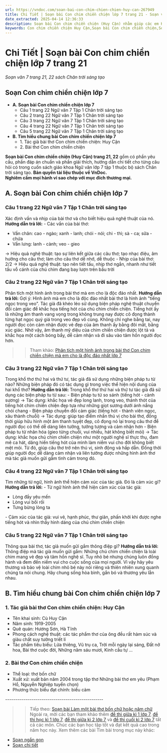 ```yaml
---
url: https://vndoc.com/soan-bai-con-chim-chien-chien-huy-can-267949
title: Chi Tiết | Soạn bài Con chim chiền chiện lớp 7 trang 21 - Soạn văn 7 trang 21, 22 sách Chân trời sáng tạo - VnDoc.com
date_extracted: 2025-04-14 12:36:33
description: Soạn bài Con chim chiền chiện (Huy Cận) nhằm giúp các em HS đạt kết quả tốt trong quá trình làm bài tập và học tập môn Ngữ văn lớp 7 sách Chân trời sáng tạo.
keywords: Con chim chiền chiện Huy Cận,Soạn bài Con chim chiền chiện,Soạn bài Con chim chiền chiện Huy Cận,Soạn Con chim chiền chiện,Soạn văn 7 Con chim chiền chiện,Soạn Ngữ văn 7 Con chim chiền chiện,Soạn bài Con chim chiền chiện lớp 7,Soạn Con chim chiền chiện lớp 7,Soạn văn Con chim chiền chiện,Con chim chiền chiện trang 21,Soạn bài Con chim chiền chiện trang 21,ngữ văn 7 chân trời sáng tạo,soạn văn 7,ngữ văn 7,văn 7,soan van 7,soạn văn lớp 7,ngữ văn lớp 7,ngữ văn 7 tập 1,soạn ngữ văn 7
---
```


# Chi Tiết | Soạn bài Con chim chiền chiện lớp 7 trang 21
 _Soạn văn 7 trang 21, 22 sách Chân trời sáng tạo_
## **Soạn Con chim chiền chiện lớp 7**
  * **A. Soạn bài Con chim chiền chiện lớp 7**
    * Câu 1 trang 22 Ngữ văn 7 Tập 1 Chân trời sáng tạo 
    * Câu 2 trang 22 Ngữ văn 7 Tập 1 Chân trời sáng tạo 
    * Câu 3 trang 22 Ngữ văn 7 Tập 1 Chân trời sáng tạo 
    * Câu 4 trang 22 Ngữ văn 7 Tập 1 Chân trời sáng tạo 
    * Câu 5 trang 22 Ngữ văn 7 Tập 1 Chân trời sáng tạo 
  * **B. Tìm hiểu chung bài Con chim chiền chiện lớp 7**
    * 1\. Tác giả bài thơ Con chim chiền chiện: Huy Cận
    * 2\. Bài thơ Con chim chiền chiện

**Soạn bài Con chim chiền chiện \(Huy Cận\) trang 21, 22** gồm có phần yêu cầu, phần đáp án chuẩn và phần giải thích, hướng dẫn chi tiết cho từng câu hỏi có trong cuốn sách giáo khoa Ngữ văn lớp 7 tập 1 thuộc bộ sách Chân trời sáng tạo.
**Bản quyền tài liệu thuộc về VnDoc.  
Nghiêm cấm mọi hành vi sao chép với mục đích thương mại.**
## **A. Soạn bài Con chim chiền chiện lớp 7**
### **Câu 1 trang 22 Ngữ văn 7 Tập 1 Chân trời sáng tạo**
Xác định vần và nhịp của bài thơ và cho biết hiệu quả nghệ thuật của nó.
**Hướng dẫn trả lời:**
\- Các vần của bài thơ:
  * Vần chân: cao - ngào; xanh - lanh; chói - nói; chi - thì; sà - ca; sữa - chứa
  * Vần lưng: lanh - cành; veo - gieo

→ Hiệu quả nghệ thuật: tạo sự liên kết giữa các câu thơ; tạo nhạc điệu, âm hưởng cho câu thơ; làm cho câu thơ dễ nhớ, dễ thuộc
\- Nhịp của bài thơ: 2/2
→ Hiệu quả nghệ thuật: tạo nên tiết tấu, nhịp thơ ngắn, nhanh như tiết tấu vỗ cánh của chú chim đang bay lượn trên bầu trời
### **Câu 2 trang 22 Ngữ văn 7 Tập 1 Chân trời sáng tạo**
Phân tích một hình ảnh trong bài thơ mà em cho là độc đáo nhất.
**Hướng dẫn trả lời:**
Gợi ý:
Hình ảnh mà em cho là độc đáo nhất bài thơ là hình ảnh "tiếng ngọc trong veo".
Tác giả đã khéo léo sử dụng biện pháp nghệ thuật chuyển đổi cảm giác để khắc họa tiếng hót của chú chim chiền chiện. Tiếng hót ấy là những âm thanh vang vọng trong không trung nay được cô đọng thành từng hạt ngọc quý giá trong veo đẹp vô cùng. Không chỉ nghe bằng tai, nay người đọc còn cảm nhận được vẻ đẹp của âm thanh ấy bằng đôi mắt, bằng xúc giác. Nhờ vậy, âm thanh mỹ diệu của chim chiền chiện được lột tả và khắc họa một cách bóng bẩy, dễ cảm nhận và đi sâu vào tâm hồn người đọc hơn.
>> Tham khảo: [Phân tích một hình ảnh trong bài thơ Con chim chiền chiện mà em cho là độc đáo nhất lớp 7](<https://vndoc.com/phan-tich-mot-hinh-anh-trong-bai-tho-con-chim-chien-chien-ma-em-cho-la-doc-dao-nhat-274978>)
### **Câu 3 trang 22 Ngữ văn 7 Tập 1 Chân trời sáng tạo**
Trong khổ thơ thứ hai và thứ tư, tác giả đã sử dụng những biện pháp tu từ nào? Những biện pháp đó có tác dụng gì trong việc thể hiện nội dung của hai khổ thơ?
**Hướng dẫn trả lời:**
Trong khổ thơ thứ hai và thứ tư tác giả đã sử dụng các biện pháp tu từ sau:
\- Biện pháp tu từ so sánh \(tiếng hót - cành sương\) → Tác dụng: khắc họa vẻ đẹp long lanh, trong veo, thánh thót của tiếng hót chim chiền chiện đẹp tựa như những giọt sương dưới ánh nắng chói chang
\- Biện pháp chuyển đổi cảm giác \(tiếng hót - thành viên ngọc, xâu thành chuỗi\) → Tác dụng: giúp tạo điểm nhấn thú vị cho bài thơ, đồng thời giúp hữu hình một âm thanh tuyệt đẹp, cô đọng nó lại trong câu thơ để người đọc có thể dễ dàng liên tưởng, tưởng tượng và cảm nhận hơn
\- Biện pháp tu từ nhân hóa \(gieo từng chuỗi, vui nhiều, hát không biết mỏi\) → Tác dụng: khắc họa chú chim chiền chiện như một người nghệ sĩ thực thụ, đam mê ca hát, dâng hiến tiếng hót của mình làm niềm vui cho đời không biết mệt mỏi. Từ đó, giúp câu thơ trở nên thú vị, sinh động và hấp dẫn. Đồng thời giúp người đọc dễ dàng cảm nhận và liên tưởng được những hình ảnh thơ mà tác giả muốn gửi gắm tình cảm trong đó.
### **Câu 4 trang 22 Ngữ văn 7 Tập 1 Chân trời sáng tạo**
Tìm những từ ngữ, hình ảnh thể hiện cảm xúc của tác giả. Đó là cảm xúc gì?
**Hướng dẫn trả lời:**
\- Từ ngữ hình ảnh thể hiện cảm xúc của tác giả:
  * Lòng đầy yêu mến
  * Lòng vui bối rối
  * Tưng bừng lòng ta

\- Cảm xúc của tác giả: vui vẻ, hạnh phúc, thư giãn, phấn khởi khi được nghe tiếng hót và nhìn thấy hình dáng của chú chim chiền chiện
### **Câu 5 trang 22 Ngữ văn 7 Tập 1 Chân trời sáng tạo**
Thông qua bài thơ, tác giả muốn gửi gắm thông điệp gì?
**Hướng dẫn trả lời:**
Thông điệp mà tác giả muốn gửi gắm: Những chú chim chiền chiện là loài chim mang vẻ đẹp và tâm hồn nghệ sĩ. Tuy nhỏ bé nhưng chúng luôn đồng hành và đem đến niềm vui cho cuộc sống của mọi người. Vì vậy hãy yêu thương và bảo vệ loài chim nhỏ bé này nói riêng và thiên nhiên xung quanh chúng ta nói chung. Hãy chung sống hòa bình, gắn bó và thương yêu lẫn nhau.
## **B. Tìm hiểu chung bài Con chim chiền chiện lớp 7**
### 1\. Tác giả bài thơ Con chim chiền chiện: Huy Cận
  * Tên khai sinh: Cù Huy Cận
  * Năm sinh: 1919-2005
  * Quê quán: Hương Sơn, Hà Tĩnh
  * Phong cách nghệ thuật: các tác phẩm thơ của ông đều rất hàm súc và giàu chất suy tưởng triết lí
  * Tác phẩm tiêu biểu: Lửa thiêng, Vũ trụ ca, Trời mỗi ngày lại sáng, Đất nở hoa, Bài thơ cuộc đời, Những năm sáu mươi, Kinh cầu tự ...

### 2\. Bài thơ Con chim chiền chiện
  * Thể loại: thơ bốn chữ
  * Xuất xứ: xuất bản năm 2004 trong tập thơ Những bài thơ em yêu \(Phạm Hổ, Nguyễn Nghiệp tuyển chọn\)
  * Phương thức biểu đạt chính: biểu cảm

\-------------------------------------------------
>> Tiếp theo: [Soạn bài Làm một bài thơ bốn chữ hoặc năm chữ](<https://vndoc.com/soan-bai-lam-mot-bai-tho-bon-chu-hoac-nam-chu-trang-22-267953>)
Ngoài ra, mời các bạn tham khảo thêm [đề thi giữa kì 1 lớp 7](<https://vndoc.com/de-thi-giua-ki-1-lop7>), [đề thi học kì 1 lớp 7](<https://vndoc.com/de-thi-hoc-ki-1-lop7>), [đề thi giữa kì 2 lớp 7](<https://vndoc.com/de-thi-giua-ki-2-lop7>) và [đề thi cuối kì 2 lớp 7](<https://vndoc.com/de-thi-hoc-ki-2-lop7>) tất cả các môn. Chúc các bạn học tập tốt và đạt kết quả cao trong năm học này.
Xem thêm các bài Tìm bài trong mục này khác:
  * [Soạn ngắn gọn](</soan-bai-con-chim-chien-chien-ngan-nhat-lop-7-trang-21-304773>)
  * [Soạn chi tiết](</soan-bai-lam-mot-bai-tho-bon-chu-hoac-nam-chu-trang-22-267953>)

